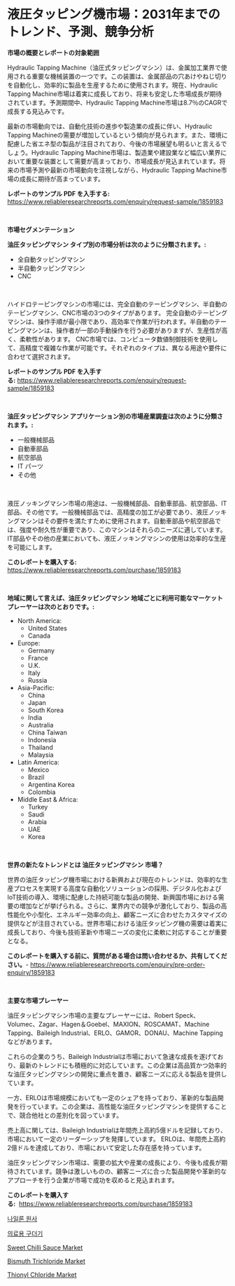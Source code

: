 <p><h1>液圧タッピング機市場：2031年までのトレンド、予測、競争分析</h1></p><p><strong>市場の概要とレポートの対象範囲</strong></p>
<p><p>Hydraulic Tapping Machine（油圧式タッピングマシン）は、金属加工業界で使用される重要な機械装置の一つです。この装置は、金属部品の穴あけやねじ切りを自動化し、効率的に製品を生産するために使用されます。現在、Hydraulic Tapping Machine市場は着実に成長しており、将来も安定した市場成長が期待されています。予測期間中、Hydraulic Tapping Machine市場は8.7％のCAGRで成長する見込みです。</p><p>最新の市場動向では、自動化技術の進歩や製造業の成長に伴い、Hydraulic Tapping Machineの需要が増加しているという傾向が見られます。また、環境に配慮した省エネ型の製品が注目されており、今後の市場展望も明るいと言えるでしょう。Hydraulic Tapping Machine市場は、製造業や建設業など幅広い業界において重要な装置として需要が高まっており、市場成長が見込まれています。将来の市場予測や最新の市場動向を注視しながら、Hydraulic Tapping Machine市場の成長に期待が高まっています。</p></p>
<p><strong>レポートのサンプル PDF を入手する:</strong> <a href="https://www.reliableresearchreports.com/enquiry/request-sample/1859183">https://www.reliableresearchreports.com/enquiry/request-sample/1859183</a></p>
<p>&nbsp;</p>
<p><strong>市場セグメンテーション</strong></p>
<p><strong>油圧タッピングマシン タイプ別の市場分析は次のように分類されます。:</strong></p>
<p><ul><li>全自動タッピングマシン</li><li>半自動タッピングマシン</li><li>CNC</li></ul></p>
<p>&nbsp;</p>
<p><p>ハイドロテーピングマシンの市場には、完全自動のテーピングマシン、半自動のテーピングマシン、CNC市場の3つのタイプがあります。 完全自動のテーピングマシンは、操作手順が最小限であり、高効率で作業が行われます。半自動のテーピングマシンは、操作者が一部の手動操作を行う必要がありますが、生産性が高く、柔軟性があります。 CNC市場では、コンピュータ数値制御技術を使用して、高精度で複雑な作業が可能です。それぞれのタイプは、異なる用途や要件に合わせて選択されます。</p></p>
<p><strong>レポートのサンプル PDF を入手する:</strong>&nbsp;<a href="https://www.reliableresearchreports.com/enquiry/request-sample/1859183">https://www.reliableresearchreports.com/enquiry/request-sample/1859183</a></p>
<p>&nbsp;</p>
<p><strong> 油圧タッピングマシン アプリケーション別の市場産業調査は次のように分類されます。:</strong></p>
<p><ul><li>一般機械部品</li><li>自動車部品</li><li>航空部品</li><li>IT パーツ</li><li>その他</li></ul></p>
<p>&nbsp;</p>
<p><p>液圧ノッキングマシン市場の用途は、一般機械部品、自動車部品、航空部品、IT部品、その他です。一般機械部品では、高精度の加工が必要であり、液圧ノッキングマシンはその要件を満たすために使用されます。自動車部品や航空部品では、強度や耐久性が重要であり、このマシンはそれらのニーズに適しています。IT部品やその他の産業においても、液圧ノッキングマシンの使用は効率的な生産を可能にします。</p></p>
<p><strong>このレポートを購入する:</strong>&nbsp; <a href="https://www.reliableresearchreports.com/purchase/1859183">https://www.reliableresearchreports.com/purchase/1859183</a></p>
<p>&nbsp;</p>
<p><strong>地域に関して言えば、油圧タッピングマシン 地域ごとに利用可能なマーケットプレーヤーは次のとおりです。:</strong></p>
<p><ul>
    <li>
        North America:
        <ul>
            <li>United States</li>
            <li>Canada</li>
        </ul>
    </li>
    <li>
        Europe:
        <ul>
            <li>Germany</li>
            <li>France</li>
            <li>U.K.</li>
            <li>Italy</li>
            <li>Russia</li>
        </ul>
    </li>
    <li>
        Asia-Pacific:
        <ul>
            <li>China</li>
            <li>Japan</li>
            <li>South Korea</li>
            <li>India</li>
            <li>Australia</li>
            <li>China Taiwan</li>
            <li>Indonesia</li>
            <li>Thailand</li>
            <li>Malaysia</li>
        </ul>
    </li>
    <li>
        Latin America:
        <ul>
            <li>Mexico</li>
            <li>Brazil</li>
            <li>Argentina Korea</li>
            <li>Colombia</li>
        </ul>
    </li>
    <li>
        Middle East & Africa:
        <ul>
            <li>Turkey</li>
            <li>Saudi</li>
            <li>Arabia</li>
            <li>UAE</li>
            <li>Korea</li>
        </ul>
    </li>
    </ul></p>
<p>&nbsp;</p>
<p><strong>世界の新たなトレンドとは 油圧タッピングマシン 市場？</strong></p>
<p><p>世界の油圧タッピング機市場における新興および現在のトレンドは、効率的な生産プロセスを実現する高度な自動化ソリューションの採用、デジタル化およびIoT技術の導入、環境に配慮した持続可能な製品の開発、新興国市場における需要の増加などが挙げられる。さらに、業界内での競争が激化しており、製品の高性能化や小型化、エネルギー効率の向上、顧客ニーズに合わせたカスタマイズの提供などが注目されている。世界市場における油圧タッピング機の需要は着実に成長しており、今後も技術革新や市場ニーズの変化に柔軟に対応することが重要となる。</p></p>
<p><strong>このレポートを購入する前に、質問がある場合は問い合わせるか、共有してください。</strong>- <a href="https://www.reliableresearchreports.com/enquiry/pre-order-enquiry/1859183">https://www.reliableresearchreports.com/enquiry/pre-order-enquiry/1859183</a></p>
<p>&nbsp;</p>
<p><strong>主要な市場プレーヤー</strong></p>
<p><p>油圧タッピングマシン市場の主要なプレーヤーには、Robert Speck、Volumec、Zagar、Hagen＆Goebel、MAXION、ROSCAMAT、Machine Tapping、Baileigh Industrial、ERLO、GAMOR、DONAU、Machine Tappingなどがあります。 </p><p>これらの企業のうち、Baileigh Industrialは市場において急速な成長を遂げており、最新のトレンドにも積極的に対応しています。この企業は高品質かつ効率的な油圧タッピングマシンの開発に重点を置き、顧客ニーズに応える製品を提供しています。</p><p>一方、ERLOは市場規模においても一定のシェアを持っており、革新的な製品開発を行っています。この企業は、高性能な油圧タッピングマシンを提供することで、競合他社との差別化を図っています。</p><p>売上高に関しては、Baileigh Industrialは年間売上高約5億ドルを記録しており、市場において一定のリーダーシップを発揮しています。 ERLOは、年間売上高約2億ドルを達成しており、市場において安定した存在感を持っています。</p><p>油圧タッピングマシン市場は、需要の拡大や産業の成長により、今後も成長が期待されています。競争は激しいものの、顧客ニーズに合った製品開発や革新的なアプローチを行う企業が市場で成功を収めると見込まれます。</p></p>
<p><strong>このレポートを購入する:</strong>&nbsp;&nbsp;<a href="https://www.reliableresearchreports.com/purchase/1859183">https://www.reliableresearchreports.com/purchase/1859183</a></p>
<p><p><a href="https://github.com/oajzkywllm460/Market-Research-Report-List-1/blob/main/4967305192004.md">나일론 원사</a></p><p><a href="https://medium.com/@jackiefauhey9089475/%EC%9D%98%EB%A3%8C-%EB%A7%88%EA%B7%80-%EC%8B%9C%EC%9E%A5%EC%9D%80-%EC%8B%9C%EC%9E%A5-%EC%A0%90%EC%9C%A0%EC%9C%A8-%ED%81%AC%EA%B8%B0-%EB%B0%8F-2031%EB%85%84%EA%B9%8C%EC%A7%80%EC%9D%98-%EC%98%88%EC%B8%A1%EC%97%90-%EC%B4%88%EC%A0%90%EC%9D%84-%EB%A7%9E%EC%B6%A5%EB%8B%88%EB%8B%A4-4d3ac5a6efd5">의료용 구더기</a></p><p><a href="https://view.publitas.com/reportprime-1/sweet-chilli-sauce-market-provides-detailed-segmentation-of-this-market-based-on-type-application-and-region-and-forecast-for-the-period-from-2024-2031/">Sweet Chilli Sauce Market</a></p><p><a href="https://issuu.com/reportprime-2/docs/bismuth-trichloride-market-size-2030.pptx">Bismuth Trichloride Market</a></p><p><a href="https://github.com/provorikovar/Market-Research-Report-List-3/blob/main/thionyl-chloride-market.md">Thionyl Chloride Market</a></p></p>